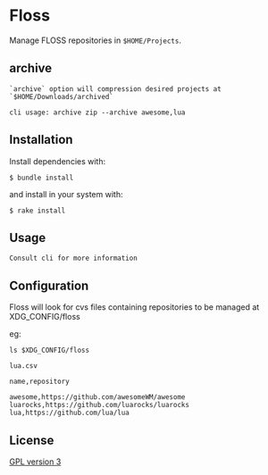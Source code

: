 # Floss

Manage FLOSS repositories in `$HOME/Projects`.

## archive
    `archive` option will compression desired projects at `$HOME/Downloads/archived` 

    cli usage: archive zip --archive awesome,lua


## Installation

Install dependencies with:

    $ bundle install

and install in your system with:    

    $ rake install

## Usage

    Consult cli for more information

## Configuration

Floss will look for cvs files containing repositories to be managed at XDG_CONFIG/floss

eg: 

``` shell
ls $XDG_CONFIG/floss

lua.csv 

```

```csv
name,repository

awesome,https://github.com/awesomeWM/awesome
luarocks,https://github.com/luarocks/luarocks
lua,https://github.com/lua/lua

```


## License
[GPL version 3](https://www.gnu.org/licenses/gpl-3.0.en.html)
